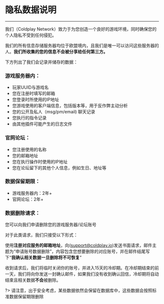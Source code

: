 # 隐私数据说明

----------

我们（Coldplay Network）致力于为您创造一个良好的游戏环境，同时确保您的个人隐私不受到任何侵犯。

我们的所有信息存储服务器均位于欧盟境内，且我们是唯一可以访问这些服务器的人。**我们所收集的您的信息不会被分享给任何第三方。**

下方列出了我们会记录并储存的数据：

### 游戏服务器内：

- 玩家UUID与游戏名
- 您在注册时填写的邮箱
- 您登录时所使用的IP地址
- 您游戏使用的客户端信息，包括版本等，用于反作弊主动分析
- 您的公开及私人（msg/pm/email) 聊天记录
- 您执行的指令记录
- 由其他插件可能产生的日志文件

### 官网论坛：

- 您注册使用的名称
- 您的邮箱地址
- 您在执行操作时使用的IP地址
- 您在论坛留下的其他个人信息，例如生日、地址等

### 数据保留期限：

- 游戏服务器内：2年+
- 官网论坛：2年+

### 数据删除请求：

您可以向我们申请删除您的游戏服务器/论坛账号

对于此类请求，我们只接受以下形式：


使用**注册对应服务的邮箱地址**，向(support@coldplay.io)发送书面请求，邮件主题为“申请账号数据删除”，内容包含您想要删除的对应账号，并在邮件结尾写下“**我确认相关数据一旦删除将不可恢复**”

收到请求后，我们将临时关闭你的账号，并进入15天的冷却期。在冷却期结束的前一天，我们将向你发送一封确认邮件，如果我们没有收到确认回信，冷却期将自动结束且相关数据**不会**被删除。

?> 请注意，出于安全考虑，某些数据依然会保留在数据库中，这些数据会按照标准数据保留期限删除
